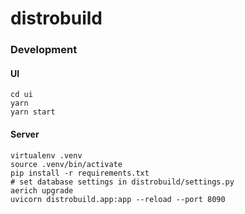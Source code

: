 # distrobuild

### Development

#### UI
```
cd ui
yarn
yarn start
```

#### Server
```
virtualenv .venv
source .venv/bin/activate
pip install -r requirements.txt
# set database settings in distrobuild/settings.py
aerich upgrade
uvicorn distrobuild.app:app --reload --port 8090
```
